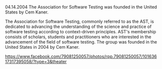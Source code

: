 04.14.2004 The Association for Software Testing was founded in the United States by Cem Kaner.

The Association for Software Testing, commonly referred to as the AST, is dedicated to advancing the understanding of the science and practice of software testing according to context-driven principles. AST's membership consists of scholars, students and practitioners who are interested in the advancement of the field of software testing. The group was founded in the United States in 2004 by Cem Kaner.

https://www.facebook.com/79081250057/photos/rpp.79081250057/10163617317395058/?type=3&theater
